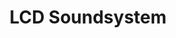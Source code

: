 ---
title: "LCD Soundsystem"
summary: "LCD Soundsystem is an American rock band from Brooklyn, New York, formed in 2002 by James Murphy, co-founder of DFA Records. The band comprises Murphy , Nancy Whang , Pat Mahoney , Tyler Pope , Al Doyle , Matt Thornley , and Korey Richey . They are currently signed to both DFA and Columbia Records.
The band began by recording and releasing multiple singles from 2002 to 2004, the first of which was \"Losing My Edge\", one of their signature songs. This led up to the release of their 2005 self-titled debut studio album. It garnered critical acclaim and a Grammy Award nomination for Best Electronic/Dance Album. Their single \"Daft Punk Is Playing at My House\", which has become the band's most commercially successful single, received a Grammy nomination for Best Dance Recording. In the following year, LCD Soundsystem recorded and released \"45:33\", a forty-five minute-long composition that was a specially made \"workout track\" for Nike's Nike+ Original Run series. In 2007, the band released their second studio album, Sound of Silver, to critical acclaim and another Grammy nomination for Best Electronic/Dance Album.
In 2010, LCD Soundsystem released their third studio album, This Is Happening, which became their first top-ten album in the United States. In February 2011, the band posted a statement on its website announcing that it was disbanding following a large farewell concert at Madison Square Garden on April 2, 2011. The farewell concert is chronicled in the documentary film Shut Up and Play the Hits and was also made available as a live album titled The Long Goodbye, in April 2014.
After a series of rumors hinting at a possible reunion, in December 2015 the band released their first single in five years, \"Christmas Will Break Your Heart\". LCD Soundsystem later confirmed their reunion and announced an expanded tour, including appearances at several high-profile music festivals, and released their fourth studio album American Dream in September 2017. It went on to become their first number-one album in the United States. The album was nominated for Best Alternative Music Album at the 60th Annual Grammy Awards and the single \"Tonite\" won for Best Dance Recording."
image: "lcd-soundsystem.jpg"
apple_music_artist_url: "https://music.apple.com/gb/artist/lcd-soundsystem/29525428"
wikipedia_url: "https://en.wikipedia.org/wiki/LCD_Soundsystem"
---